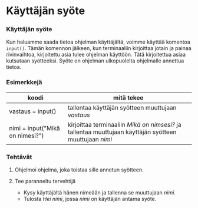 # Käyttäjän syöte

### Käyttäjän syöte

Kun haluamme saada tietoa ohjelman käyttäjältä, voimme käyttää komentoa ```input()```. Tämän komennon jälkeen, kun terminaaliin kirjoittaa jotain ja painaa rivinvaihtoa, kirjoitettu asia tulee ohjelman käyttöön. Tätä kirjoitettua asiaa kutsutaan syötteeksi. Syöte on ohjelman ulkopuolelta ohjelmalle annettua tietoa.

### Esimerkkejä

| koodi | mitä tekee |
| ----- | ---------- |
| vastaus = input() | tallentaa käyttäjän syötteen muuttujaan _vastaus_ |
| nimi = input("Mikä on nimesi?") | kirjoittaa terminaaliin _Mikä on nimsesi?_ ja tallentaa muuttujaan käyttäjän syötteen muuttujaan _nimi_|


### Tehtävät

1. Ohjelmoi ohjelma, joka toistaa sille annetun syötteen.

1. Tee paranneltu tervehtijä
    - Kysy käyttäjältä hänen nimeään ja tallenna se muuttujaan _nimi_.
    - Tulosta _Hei nimi_, jossa _nimi_ on käyttäjän antama syöte.
